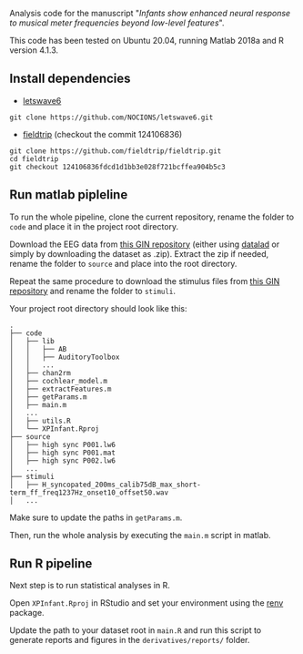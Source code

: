 Analysis code for the manuscript "_Infants show enhanced neural response to musical meter frequencies beyond low-level features_".

This code has been tested on Ubuntu 20.04, running Matlab 2018a and R version 4.1.3. 

## Install dependencies

* [letswave6](https://github.com/NOCIONS/letswave6)
```
git clone https://github.com/NOCIONS/letswave6.git
```
* [fieldtrip](https://github.com/fieldtrip/fieldtrip/tree/124106836) (checkout the commit 124106836)
```
git clone https://github.com/fieldtrip/fieldtrip.git
cd fieldtrip
git checkout 124106836fdcd1d1bb3e028f721bcffea904b5c3
```

## Run matlab pipleline

To run the whole pipeline, clone the current repository, rename the folder to `code` and place it in the project root directory. 

Download the EEG data from [this GIN repository](https://gin.g-node.org/TomasLenc/XPInfant_source) (either using [datalad](https://www.datalad.org/) or simply by downloading the dataset as .zip). Extract the zip if needed, rename the folder to `source` and place into the root directory. 

Repeat the same procedure to download the stimulus files from [this GIN repository](https://gin.g-node.org/TomasLenc/XPInfant_stimuli) and rename the folder to `stimuli`. 

Your project root directory should look like this: 
```
.
├── code
│   ├── lib
│   │   ├── AB
│   │   ├── AuditoryToolbox
│   │   ...
│   ├── chan2rm
│   ├── cochlear_model.m
│   ├── extractFeatures.m
│   ├── getParams.m
│   ├── main.m
│	...
│   ├── utils.R
│   └── XPInfant.Rproj
├── source
│   ├── high sync P001.lw6
│   ├── high sync P001.mat
│   ├── high sync P002.lw6
│   ...
├── stimuli
│   ├── H_syncopated_200ms_calib75dB_max_short-term_ff_freq1237Hz_onset10_offset50.wav 
│   ...
```

Make sure to update the paths in `getParams.m`. 

Then, run the whole analysis by executing the `main.m` script in matlab. 

## Run R pipeline 

Next step is to run statistical analyses in R. 

Open `XPInfant.Rproj` in RStudio and set your environment using the [renv](https://rstudio.github.io/renv/articles/collaborating.html) package. 

Update the path to your dataset root in `main.R` and run this script to generate reports and figures in the `derivatives/reports/` folder. 

